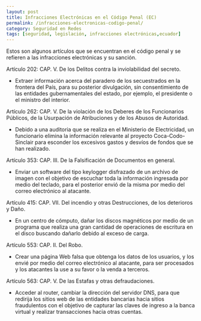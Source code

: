 ```yaml
---
layout: post
title: Infracciones Electrónicas en el Código Penal (EC)
permalink: /infracciones-electronicas-codigo-penal/
category: Seguridad en Redes
tags: [seguridad, legislación, infracciones electrónicas,ecuador]
---
```


Estos son algunos artículos que se encuentran en el código penal y se refieren a las infracciones electrónicas y su sanción.

Artículo 202: CAP.  V.  De los Delitos contra la inviolabilidad del secreto.  

- 	Extraer información acerca del paradero de los secuestrados en la frontera del País, para su posterior divulgación, sin consentimiento de las entidades gubernamentales del estado, por ejemplo, el presidente o el ministro del interior.

Artículo 262: CAP.  V.  De la violación de los Deberes de los Funcionarios Públicos, de la Usurpación de Atribuciones y de los Abusos de Autoridad.  

- Debido a una auditoria que se realiza en el Ministerio de Electricidad, un funcionario elimina la información relevante al proyecto Coca-Codo- Sinclair para esconder los excesivos gastos y desvíos de fondos que se han realizado.

Artículo 353: CAP.  III.  De la Falsificación de Documentos en general.  

-	Enviar un software del tipo keylogger disfrazado de un archivo de imagen con el objetivo de escuchar toda la información ingresada por medio del teclado, para el posterior envió de la misma por medio del correo electrónico al atacante.

Artículo 415: CAP.  VII.  Del incendio y otras Destrucciones, de los deterioros y Daño.

-	En un centro de cómputo, dañar los discos magnéticos por medio de un programa que realiza una gran cantidad de operaciones de escritura en el disco buscando dañarlo debido al exceso de carga. 

Artículo 553: CAP.  II.  Del Robo.

-	Crear una página Web falsa que obtenga los datos de los usuarios, y los envié por medio del correo electrónico al atacante, para ser procesados y los atacantes la use a su favor o la venda a terceros. 

Artículo 563: CAP.  V.  De las Estafas y otras defraudaciones.

-	Acceder al router, cambiar la dirección del servidor DNS, para que redirija los sitios web de las entidades bancarias hacia sitios fraudulentos con el objetivo de capturar las claves de ingreso a la banca virtual y realizar transacciones hacia otras cuentas. 

